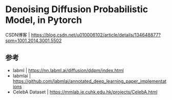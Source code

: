 # Denoising Diffusion Probabilistic Model, in Pytorch

CSDN博客 | https://blog.csdn.net/u010006102/article/details/134648877?spm=1001.2014.3001.5502

## 参考

- labml | https://nn.labml.ai/diffusion/ddpm/index.html
- labmlai | https://github.com/labmlai/annotated_deep_learning_paper_implementations
- CelebA Dataset | https://mmlab.ie.cuhk.edu.hk/projects/CelebA.html